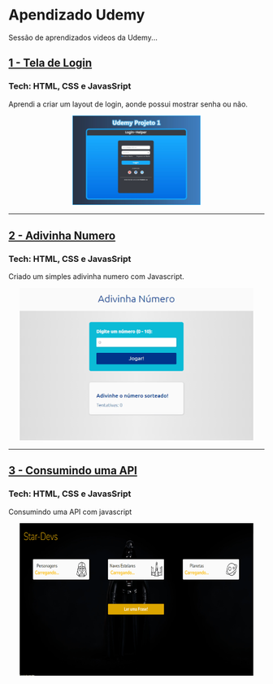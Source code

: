# Apendizado Udemy

Sessão de aprendizados videos da Udemy...

## <a href="./1-Tela-Login"> 1 - Tela de Login </a>

### Tech: HTML, CSS e JavasSript

<p>Aprendi a criar um layout de login, aonde possui mostrar senha ou não.</p>

<p align="center">
  <img alt="Projeto 1 Udemy" src="./1-Tela-Login/assets/image1.jpg" width="50%">
</p>

<hr>

## <a href="./2-Adivinha Número"> 2 - Adivinha Numero </a>

### Tech: HTML, CSS e JavasSript

<p>Criado um simples adivinha numero com Javascript.</p>

<p align="center">
  <img width="460" height="300" src="./2-Adivinha Número/assets/Animação.gif">
</p>

<hr>

## <a href="./3-Consumir-API"> 3 - Consumindo uma API </a>

### Tech: HTML, CSS e JavasSript

Consumindo uma API com javascript

<p align="center">
<img width="460" height="300" src="./3-Consumir-API/assets/Animação.gif">
</p>
